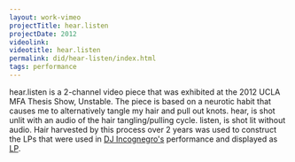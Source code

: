 ```yaml
---
layout: work-vimeo
projectTitle: hear.listen
projectDate: 2012
videolink: 
videotitle: hear.listen
permalink: did/hear-listen/index.html
tags: performance
---
```


hear.listen is a 2-channel video piece that was exhibited at the 2012 UCLA MFA Thesis Show, Unstable. The piece is based on a neurotic habit that causes me to alternatively tangle my hair and pull out knots. hear, is shot unlit with an audio of the hair tangling/pulling cycle. listen, is shot lit without audio. Hair harvested by this process over 2 years was used to construct the LPs that were used in [DJ Incognegro's](http://rhaz.es/is/dj-incognegro) performance and displayed as [LP](http://rhaz.es/made/lp).





